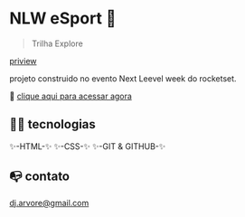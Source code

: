 # NLW eSport 🚀

> Trilha Explore

[priview](./djarcc.github.io_NLW_.png)

projeto construido no evento Next Leevel week do rocketset.

🔗 [clique aqui para acessar agora](http://Djarcc.github.io/NLW)

## 🧑‍💻 tecnologias 

✨-HTML-✨
✨-CSS-✨
✨-GIT & GITHUB-✨

## 📭 contato

  dj.arvore@gmail.com
